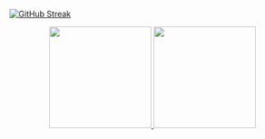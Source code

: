 

[![GitHub Streak](http://github-readme-streak-stats.herokuapp.com?user=Andre-Bigaran&theme=buefy&date_format=M%20j%5B%2C%20Y%5D)](https://git.io/streak-stats)
  
 
<div align="center">
  <a href="https://github.com/Andre-Bigaran">
  <img height="180em" src="https://github-readme-stats.vercel.app/api?username=Andre-Bigaran&show_icons=true&theme=buefy&include_all_commits=true&count_private=true"/>
  <img height="180em" src="https://github-readme-stats.vercel.app/api/top-langs/?username=Andre-Bigaran&layout=compact&langs_count=7&theme=buefy"/>
</div>
